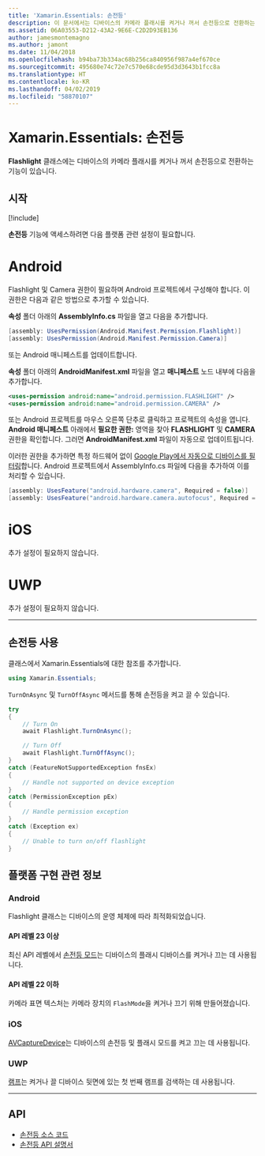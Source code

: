 ```yaml
---
title: 'Xamarin.Essentials: 손전등'
description: 이 문서에서는 디바이스의 카메라 플래시를 켜거나 꺼서 손전등으로 전환하는 기능이 있는 Xamarin.Essentials의 Flashlight 클래스를 설명합니다.
ms.assetid: 06A03553-D212-43A2-9E6E-C2D2D93EB136
author: jamesmontemagno
ms.author: jamont
ms.date: 11/04/2018
ms.openlocfilehash: b94ba73b334ac68b256ca840956f987a4ef670ce
ms.sourcegitcommit: 495680e74c72e7c570e68cde95d3d3643b1fcc8a
ms.translationtype: HT
ms.contentlocale: ko-KR
ms.lasthandoff: 04/02/2019
ms.locfileid: "58870107"
---
```

# <a name="xamarinessentials-flashlight"></a>Xamarin.Essentials: 손전등

**Flashlight** 클래스에는 디바이스의 카메라 플래시를 켜거나 꺼서 손전등으로 전환하는 기능이 있습니다.

## <a name="get-started"></a>시작

[!include[](~/essentials/includes/get-started.md)]

**손전등** 기능에 액세스하려면 다음 플랫폼 관련 설정이 필요합니다.

# [<a name="android"></a>Android](#tab/android)

Flashlight 및 Camera 권한이 필요하며 Android 프로젝트에서 구성해야 합니다. 이 권한은 다음과 같은 방법으로 추가할 수 있습니다.

**속성** 폴더 아래의 **AssemblyInfo.cs** 파일을 열고 다음을 추가합니다.

```csharp
[assembly: UsesPermission(Android.Manifest.Permission.Flashlight)]
[assembly: UsesPermission(Android.Manifest.Permission.Camera)]
```

또는 Android 매니페스트를 업데이트합니다.

**속성** 폴더 아래의 **AndroidManifest.xml** 파일을 열고 **매니페스트** 노드 내부에 다음을 추가합니다.

```xml
<uses-permission android:name="android.permission.FLASHLIGHT" />
<uses-permission android:name="android.permission.CAMERA" />
```

또는 Android 프로젝트를 마우스 오른쪽 단추로 클릭하고 프로젝트의 속성을 엽니다. **Android 매니페스트** 아래에서 **필요한 권한:** 영역을 찾아 **FLASHLIGHT** 및 **CAMERA** 권한을 확인합니다. 그러면 **AndroidManifest.xml** 파일이 자동으로 업데이트됩니다.

이러한 권한을 추가하면 특정 하드웨어 없이 [Google Play에서 자동으로 디바이스를 필터링](https://developer.android.com/guide/topics/manifest/uses-feature-element.html#permissions-features)합니다. Android 프로젝트에서 AssemblyInfo.cs 파일에 다음을 추가하여 이를 처리할 수 있습니다.

```csharp
[assembly: UsesFeature("android.hardware.camera", Required = false)]
[assembly: UsesFeature("android.hardware.camera.autofocus", Required = false)]
```

# [<a name="ios"></a>iOS](#tab/ios)

추가 설정이 필요하지 않습니다.

# [<a name="uwp"></a>UWP](#tab/uwp)

추가 설정이 필요하지 않습니다.

-----

## <a name="using-flashlight"></a>손전등 사용

클래스에서 Xamarin.Essentials에 대한 참조를 추가합니다.

```csharp
using Xamarin.Essentials;
```

`TurnOnAsync` 및 `TurnOffAsync` 메서드를 통해 손전등을 켜고 끌 수 있습니다.

```csharp
try
{
    // Turn On
    await Flashlight.TurnOnAsync();

    // Turn Off
    await Flashlight.TurnOffAsync();
}
catch (FeatureNotSupportedException fnsEx)
{
    // Handle not supported on device exception
}
catch (PermissionException pEx)
{
    // Handle permission exception
}
catch (Exception ex)
{
    // Unable to turn on/off flashlight
}
```

## <a name="platform-implementation-specifics"></a>플랫폼 구현 관련 정보

### [<a name="android"></a>Android](#tab/android)

Flashlight 클래스는 디바이스의 운영 체제에 따라 최적화되었습니다.

#### <a name="api-level-23-and-higher"></a>API 레벨 23 이상

최신 API 레벨에서 [손전등 모드](https://developer.android.com/reference/android/hardware/camera2/CameraManager.html#setTorchMode)는 디바이스의 플래시 디바이스를 켜거나 끄는 데 사용됩니다.

#### <a name="api-level-22-and-lower"></a>API 레벨 22 이하

카메라 표면 텍스처는 카메라 장치의 `FlashMode`을 켜거나 끄기 위해 만들어졌습니다. 

### [<a name="ios"></a>iOS](#tab/ios)

[AVCaptureDevice](xref:AVFoundation.AVCaptureDevice)는 디바이스의 손전등 및 플래시 모드를 켜고 끄는 데 사용됩니다.

### [<a name="uwp"></a>UWP](#tab/uwp)

[램프](https://docs.microsoft.com/uwp/api/windows.devices.lights.lamp)는 켜거나 끌 디바이스 뒷면에 있는 첫 번째 램프를 검색하는 데 사용됩니다.

-----

## <a name="api"></a>API

- [손전등 소스 코드](https://github.com/xamarin/Essentials/tree/master/Xamarin.Essentials/Flashlight)
- [손전등 API 설명서](xref:Xamarin.Essentials.Flashlight)
